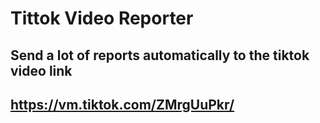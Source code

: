 # Tittok Video Reporter

## Send a lot of reports automatically to the tiktok video link 
## https://vm.tiktok.com/ZMrgUuPkr/

